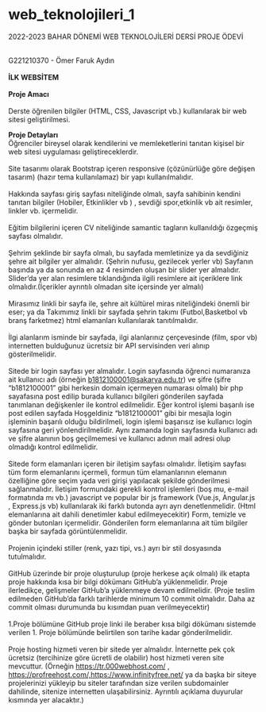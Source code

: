 # web_teknolojileri_1
<p> 2022-2023 BAHAR DÖNEMİ WEB TEKNOLOJİLERİ DERSİ PROJE ÖDEVİ </p> </br>
G221210370 - Ömer Faruk Aydın </br> </br>
<b>İLK WEBSİTEM </b> </br></br>
<b> Proje Amacı </b> </br></br>
Derste öğrenilen bilgiler (HTML, CSS, Javascript vb.) kullanılarak bir web sitesi geliştirilmesi.

<b> Proje Detayları </b> </br>
Öğrenciler bireysel olarak kendilerini ve memleketlerini tanıtan kişisel bir web sitesi uygulaması
geliştireceklerdir. </br> </br>
Site tasarımı olarak Bootstrap içeren responsive (çözünürlüğe göre değişen tasarım) (hazır tema
kullanılamaz) bir yapı kullanılmalıdır. </br> </br>
Hakkında sayfası giriş sayfası niteliğinde olmalı, sayfa sahibinin kendini tanıtan bilgiler (Hobiler,
Etkinlikler vb ) , sevdiği spor,etkinlik vb ait resimler, linkler vb. içermelidir. </br></br>
Eğitim bilgilerini içeren CV niteliğinde samantic tagların kullanıldığı özgeçmiş sayfası olmalıdır. </br></br>
Şehrim şeklinde bir sayfa olmalı, bu sayfada memletinize ya da sevdiğiniz şehre ait bilgiler yer
almalıdır. (Şehrin nufusu, gezilecek yerler vb) Sayfanın başında ya da sonunda en az 4 resimden
oluşan bir slider yer almalıdır. Slider’da yer alan resimlere tıklandığında ilgili resimlere ait içeriklere
link olmalıdır.(İçerikler ayrıntılı olmadan site içersinde yer almalı) </br></br>
Mirasımız linkli bir sayfa ile, şehre ait kültürel miras niteliğindeki önemli bir eser; ya da Takımımız
linkli bir sayfada şehrin takımı (Futbol,Basketbol vb branş farketmez) html elamanları kullanılarak
tanıtılmalıdır. </br></br>
İlgi alanlarım isminde bir sayfada, ilgi alanlarınız çerçevesinde (film, spor vb) internetten bulduğunuz
ücretsiz bir API servisinden veri alınıp gösterilmelidir. </br></br>
Sitede bir login sayfası yer almalıdır. Login sayfasında öğrenci numaranıza ait kullanıcı adı (örneğin
b1812100001@sakarya.edu.tr) ve şifre (şifre “b1812100001” gibi herkesin domain içermeyen
numarası olmalı) bir php sayafasına post edilip burada kullanıcı bilgileri gönderilen sayfada
tanımlanan değişkenler ile kontrol edilmelidir. Eğer kontrol işlemi başarılı ise post edilen sayfada
Hoşgeldiniz “b1812100001” gibi bir mesajla login işleminin başarılı olduğu bildirilmeli, login işlemi
başarısız ise kullanıcı login sayfasına geri yönlendirilmelidir. Aynı zamanda login sayfasında kullanıcı
adı ve şifre alanının boş geçilmemesi ve kullanıcı adının mail adresi olup olmadığı kontrol edilmelidir.</br></br>
Sitede form elamanları içeren bir iletişim sayfası olmalıdır. 
İletişim sayfası tüm form elemanlarını içermeli, formun tüm elamanlarının elemanın özelliğine
göre seçim yada veri girişi yapılacak şekilde gönderilmesi sağlanmalıdır.
İletişim formundaki gerekli kontrol işlemleri (boş mu, e-mail formatında mı vb.) javascript ve
popular bir js framework (Vue.js, Angular.js , Express.js vb) kullanılarak iki farklı butonda ayrı ayrı
denetlenmelidir. (Html elemanlarına ait dahili denetimler kabul edilmeyecekitir)
Form, temizle ve gönder butonları içermelidir.
Gönderilen form elemanlarına ait tüm bilgiler başka bir sayfada görüntülenmelidir.</br></br>
Projenin içindeki stiller (renk, yazı tipi, vs.) ayrı bir stil dosyasında tutulmalıdır. </br></br>
GitHub üzerinde bir proje oluşturulup (proje herkese açık olmalı) ilk etapta proje hakkında kısa bir
bilgi dökümanı GitHub’a yüklenmelidir. Proje ilerledikçe, gelişmeler GitHub’a yüklenmeye devam
edilmelidir. (Proje teslim edilmeden GitHub’da farklı tarihlerde minimum 10 commit olmalıdır. Daha
az commit olması durumunda bu kısımdan puan verilmeyecektir) </br></br>
1.Proje bölümüne GitHub proje linki ile beraber kısa bilgi dökümanı sistemde verilen 1. Proje
bölümünde belirtilen son tarihe kadar gönderilmelidir. </br></br>
Proje hosting hizmeti veren bir sitede yer almalıdır. İnternette pek çok ücretsiz (tercihinize göre
ücretli de olabilir) host hizmeti veren site mevcuttur. (Örneğin https://tr.000webhost.com/ ,
https://profreehost.com/,https://www.infinityfree.net/ ya da başka bir siteye projelerinizi yükleyip
bu siteler tarafından size verilen subdomainler dahilinde, sitenize internetten ulaşabilirsiniz. Ayrıntılı
açıklama duyurular kısmında yer alacaktır.) </br></br>

